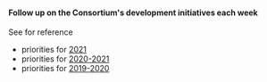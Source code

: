 #### Follow up on the Consortium's development initiatives each week

See for reference
- priorities for [2021](https://scikit-learn.fondation-inria.fr/technical-committee-november-5-2020-fr/)
- priorities for [2020-2021](https://scikit-learn.fondation-inria.fr/technical-committee-february-3-2020/)
- priorities for [2019-2020](https://scikit-learn.fondation-inria.fr/technical-committee-july-4-2019/)
